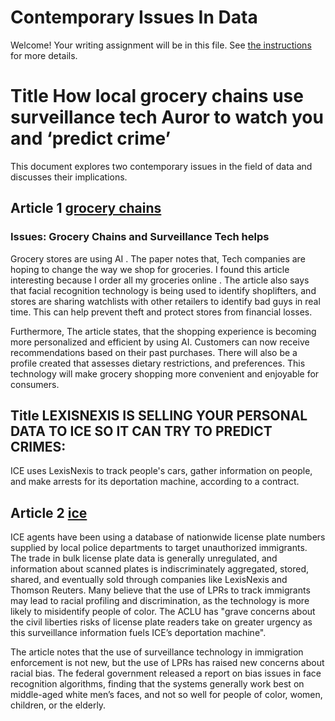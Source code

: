 # Contemporary Issues In Data

Welcome! Your writing assignment will be in this file.  See [the instructions](./instructions.md) for more details.
# Title How local grocery chains use surveillance tech Auror to watch you and ‘predict crime’

This document explores two contemporary issues in the field of data and discusses their implications.

## Article 1 [grocery chains](https://www.smartcompany.com.au/industries/information-technology/grocery-chains-surveillance-tech-auror/)  

### Issues: Grocery Chains and Surveillance Tech helps
Grocery stores are using AI . The paper notes that, Tech companies are hoping to change the way we shop for groceries. I found this article interesting because I order all my groceries online . The article also says that facial recognition technology is being used to identify shoplifters, and stores are sharing watchlists with other retailers to identify bad guys in real time. This can help prevent theft and protect stores from financial losses. 

Furthermore, The article states, that the shopping experience is becoming more personalized and efficient by using AI. Customers can now receive recommendations based on their past purchases. There will also be a profile created that assesses dietary restrictions, and preferences. This technology will make grocery shopping more convenient and enjoyable for consumers.



## Title LEXISNEXIS IS SELLING YOUR PERSONAL DATA TO ICE SO IT CAN TRY TO PREDICT CRIMES:

ICE uses LexisNexis to track people's cars, gather information on people, and make arrests for its deportation machine, according to a contract.

## Article 2 [ice](https://theintercept.com/2023/06/20/lexisnexis-ice-surveillance-license-plates/)

ICE agents have been using a database of nationwide license plate numbers supplied by local police departments to target unauthorized immigrants. The trade in bulk license plate data is generally unregulated, and information about scanned plates is indiscriminately aggregated, stored, shared, and eventually sold through companies like LexisNexis and Thomson Reuters. Many believe that the use of LPRs to track immigrants may lead to racial profiling and discrimination, as the technology is more likely to misidentify people of color. The ACLU has "grave concerns about the civil liberties risks of license plate readers take on greater urgency as this surveillance information fuels ICE’s deportation machine".

The article notes that the use of surveillance technology in immigration enforcement is not new, but the use of LPRs has raised new concerns about racial bias. The federal government released a report on bias issues in face recognition algorithms, finding that the systems generally work best on middle-aged white men’s faces, and not so well for people of color, women, children, or the elderly.

